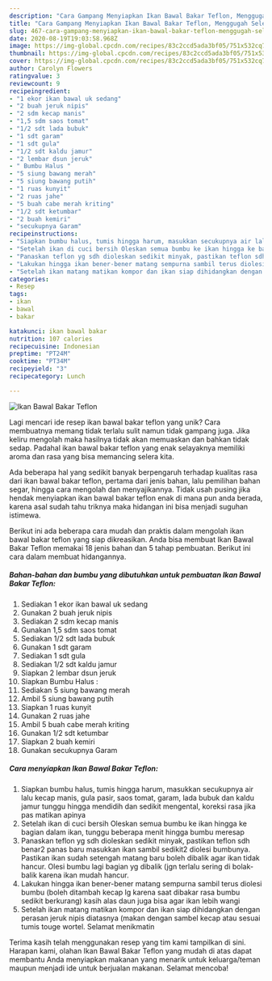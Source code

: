 ```yaml
---
description: "Cara Gampang Menyiapkan Ikan Bawal Bakar Teflon, Menggugah Selera"
title: "Cara Gampang Menyiapkan Ikan Bawal Bakar Teflon, Menggugah Selera"
slug: 467-cara-gampang-menyiapkan-ikan-bawal-bakar-teflon-menggugah-selera
date: 2020-08-19T19:03:58.968Z
image: https://img-global.cpcdn.com/recipes/83c2ccd5ada3bf05/751x532cq70/ikan-bawal-bakar-teflon-foto-resep-utama.jpg
thumbnail: https://img-global.cpcdn.com/recipes/83c2ccd5ada3bf05/751x532cq70/ikan-bawal-bakar-teflon-foto-resep-utama.jpg
cover: https://img-global.cpcdn.com/recipes/83c2ccd5ada3bf05/751x532cq70/ikan-bawal-bakar-teflon-foto-resep-utama.jpg
author: Carolyn Flowers
ratingvalue: 3
reviewcount: 9
recipeingredient:
- "1 ekor ikan bawal uk sedang"
- "2 buah jeruk nipis"
- "2 sdm kecap manis"
- "1,5 sdm saos tomat"
- "1/2 sdt lada bubuk"
- "1 sdt garam"
- "1 sdt gula"
- "1/2 sdt kaldu jamur"
- "2 lembar dsun jeruk"
- " Bumbu Halus "
- "5 siung bawang merah"
- "5 siung bawang putih"
- "1 ruas kunyit"
- "2 ruas jahe"
- "5 buah cabe merah kriting"
- "1/2 sdt ketumbar"
- "2 buah kemiri"
- "secukupnya Garam"
recipeinstructions:
- "Siapkan bumbu halus, tumis hingga harum, masukkan secukupnya air lalu kecap manis, gula pasir, saos tomat, garam, lada bubuk dan kaldu jamur tunggu hingga mendidih dan sedikit mengental, koreksi rasa jika pas matikan apinya"
- "Setelah ikan di cuci bersih Oleskan semua bumbu ke ikan hingga ke bagian dalam ikan, tunggu beberapa menit hingga bumbu meresap"
- "Panaskan teflon yg sdh dioleskan sedikit minyak, pastikan teflon sdh benar2 panas baru masukkan ikan sambil sedikit2 diolesi bumbunya. Pastikan ikan sudah setengah matang baru boleh dibalik agar ikan tidak hancur. Olesi bumbu lagi bagian yg dibalik (jgn terlalu sering di bolak-balik karena ikan mudah hancur."
- "Lakukan hingga ikan bener-bener matang sempurna sambil terus diolesi bumbu (boleh ditambah kecap lg karena saat dibakar rasa bumbu sedikit berkurang) kasih alas daun juga bisa agar ikan lebih wangi"
- "Setelah ikan matang matikan kompor dan ikan siap dihidangkan dengan perasan jeruk nipis diatasnya (makan dengan sambel kecap atau sesuai tumis touge wortel. Selamat menikmatin"
categories:
- Resep
tags:
- ikan
- bawal
- bakar

katakunci: ikan bawal bakar 
nutrition: 107 calories
recipecuisine: Indonesian
preptime: "PT24M"
cooktime: "PT34M"
recipeyield: "3"
recipecategory: Lunch

---
```



![Ikan Bawal Bakar Teflon](https://img-global.cpcdn.com/recipes/83c2ccd5ada3bf05/751x532cq70/ikan-bawal-bakar-teflon-foto-resep-utama.jpg)

Lagi mencari ide resep ikan bawal bakar teflon yang unik? Cara membuatnya memang tidak terlalu sulit namun tidak gampang juga. Jika keliru mengolah maka hasilnya tidak akan memuaskan dan bahkan tidak sedap. Padahal ikan bawal bakar teflon yang enak selayaknya memiliki aroma dan rasa yang bisa memancing selera kita.

Ada beberapa hal yang sedikit banyak berpengaruh terhadap kualitas rasa dari ikan bawal bakar teflon, pertama dari jenis bahan, lalu pemilihan bahan segar, hingga cara mengolah dan menyajikannya. Tidak usah pusing jika hendak menyiapkan ikan bawal bakar teflon enak di mana pun anda berada, karena asal sudah tahu triknya maka hidangan ini bisa menjadi suguhan istimewa.




Berikut ini ada beberapa cara mudah dan praktis dalam mengolah ikan bawal bakar teflon yang siap dikreasikan. Anda bisa membuat Ikan Bawal Bakar Teflon memakai 18 jenis bahan dan 5 tahap pembuatan. Berikut ini cara dalam membuat hidangannya.

<!--inarticleads1-->

##### Bahan-bahan dan bumbu yang dibutuhkan untuk pembuatan Ikan Bawal Bakar Teflon:

1. Sediakan 1 ekor ikan bawal uk sedang
1. Gunakan 2 buah jeruk nipis
1. Sediakan 2 sdm kecap manis
1. Gunakan 1,5 sdm saos tomat
1. Sediakan 1/2 sdt lada bubuk
1. Gunakan 1 sdt garam
1. Sediakan 1 sdt gula
1. Sediakan 1/2 sdt kaldu jamur
1. Siapkan 2 lembar dsun jeruk
1. Siapkan  Bumbu Halus :
1. Sediakan 5 siung bawang merah
1. Ambil 5 siung bawang putih
1. Siapkan 1 ruas kunyit
1. Gunakan 2 ruas jahe
1. Ambil 5 buah cabe merah kriting
1. Gunakan 1/2 sdt ketumbar
1. Siapkan 2 buah kemiri
1. Gunakan secukupnya Garam




<!--inarticleads2-->

##### Cara menyiapkan Ikan Bawal Bakar Teflon:

1. Siapkan bumbu halus, tumis hingga harum, masukkan secukupnya air lalu kecap manis, gula pasir, saos tomat, garam, lada bubuk dan kaldu jamur tunggu hingga mendidih dan sedikit mengental, koreksi rasa jika pas matikan apinya
1. Setelah ikan di cuci bersih Oleskan semua bumbu ke ikan hingga ke bagian dalam ikan, tunggu beberapa menit hingga bumbu meresap
1. Panaskan teflon yg sdh dioleskan sedikit minyak, pastikan teflon sdh benar2 panas baru masukkan ikan sambil sedikit2 diolesi bumbunya. Pastikan ikan sudah setengah matang baru boleh dibalik agar ikan tidak hancur. Olesi bumbu lagi bagian yg dibalik (jgn terlalu sering di bolak-balik karena ikan mudah hancur.
1. Lakukan hingga ikan bener-bener matang sempurna sambil terus diolesi bumbu (boleh ditambah kecap lg karena saat dibakar rasa bumbu sedikit berkurang) kasih alas daun juga bisa agar ikan lebih wangi
1. Setelah ikan matang matikan kompor dan ikan siap dihidangkan dengan perasan jeruk nipis diatasnya (makan dengan sambel kecap atau sesuai tumis touge wortel. Selamat menikmatin




Terima kasih telah menggunakan resep yang tim kami tampilkan di sini. Harapan kami, olahan Ikan Bawal Bakar Teflon yang mudah di atas dapat membantu Anda menyiapkan makanan yang menarik untuk keluarga/teman maupun menjadi ide untuk berjualan makanan. Selamat mencoba!
